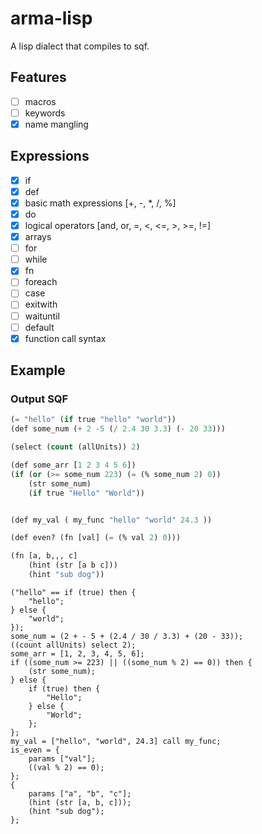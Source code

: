 # arma-lisp

A lisp dialect that compiles to sqf.

## Features
- [ ] macros
- [ ] keywords
- [x] name mangling

## Expressions
- [x] if 
- [x] def
- [x] basic math expressions [+, -, *, /, %]
- [x] do 
- [x] logical operators [and, or, =, <, <=, >, >=, !=]
- [x] arrays
- [ ] for
- [ ] while
- [x] fn
- [ ] foreach
- [ ] case
- [ ] exitwith
- [ ] waituntil
- [ ] default
- [x] function call syntax

## Example


### Output SQF
```lisp
(= "hello" (if true "hello" "world"))
(def some_num (+ 2 -5 (/ 2.4 30 3.3) (- 20 33)))

(select (count (allUnits)) 2)

(def some_arr [1 2 3 4 5 6])
(if (or (>= some_num 223) (= (% some_num 2) 0))
    (str some_num)
    (if true "Hello" "World"))


(def my_val ( my_func "hello" "world" 24.3 ))

(def even? (fn [val] (= (% val 2) 0)))

(fn [a, b,,, c]
    (hint (str [a b c]))
    (hint "sub dog"))
```


```sqf
("hello" == if (true) then {
    "hello";
} else {
    "world";
});
some_num = (2 + - 5 + (2.4 / 30 / 3.3) + (20 - 33));
((count allUnits) select 2);
some_arr = [1, 2, 3, 4, 5, 6];
if ((some_num >= 223) || ((some_num % 2) == 0)) then {
    (str some_num);
} else {
    if (true) then {
        "Hello";
    } else {
        "World";
    };
};
my_val = ["hello", "world", 24.3] call my_func;
is_even = {
    params ["val"];
    ((val % 2) == 0);
};
{
    params ["a", "b", "c"];
    (hint (str [a, b, c]));
    (hint "sub dog");
};
```
